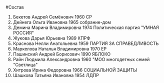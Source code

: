 #Состав
1. Бекетов Андрей Семёнович 1960 СР
2. Дейнега Ольга Ивановна 1965 собрание-дом
3. Демина Марина Владимировна 1974 Политическая партия \"УМНАЯ РОССИЯ\"
4. Жукова Дарья Юрьевна 1989 КПРФ
5. Краснова Нелли Анатольевна 1959 ПАРТИЯ ЗА СПРАВЕДЛИВОСТЬ
6. Маркелова Наталья Владимировна 1970 ЕР
7. Пашинский Андрей Борисович 1990 ЯБЛОКО
8. Райн Людмила Александровна 1960 \"МОО многодетных семей \"Светлица\"
9. Хитрова Ирина Федоровна 1966 СОЦИАЛЬНОЙ ЗАЩИТЫ
10. Шашкова Татьяна Ивановна 1954 ЛДПР
